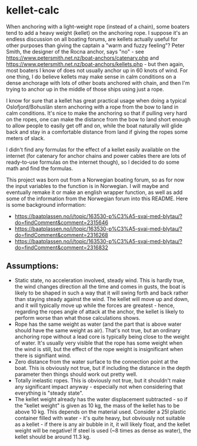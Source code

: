 # kellet-calc

When anchoring with a light-weight rope (instead of a chain), some boaters tend to add a heavy weight (kellet) on the anchoring rope.  I suppose it's an endless discussion on all boating forums, are kellets actually useful for other purposes than giving the captain a "warm and fuzzy feeling"?  Peter Smith, the designer of the Rocna anchor, says "no" - see https://www.petersmith.net.nz/boat-anchors/catenary.php and https://www.petersmith.net.nz/boat-anchors/kellets.php - but then again, most boaters I know of does not usually anchor up in 60 knots of wind.  For one thing, I do believe kellets may make sense in calm conditions on a dense anchorage with lots of other boats anchored with chain, and then I'm trying to anchor up in the middle of those ships using just a rope.

I know for sure that a kellet has great practical usage when doing a typical Oslofjord/Bohuslän stern anchoring with a rope from the bow to land in calm conditions.  It's nice to make the anchoring so that if pulling very hard on the ropes, one can make the distance from the bow to land short enough to allow people to easily get off and on, while the boat naturally will glide back and stay in a comfortable distance from land if giving the ropes some meters of slack.

I didn't find any formulas for the effect of a kellet easily available on the internet (for catenary for anchor chains and power cables there are lots of ready-to-use formulas on the internet though), so I decided to do some math and find the formulas.

This project was born out from a Norwegian boating forum, so as for now the input variables to the function is in Norwegian.  I will maybe and eventually remake it or make an english wrapper function, as well as add some of the information from the Norwegian forum into this README.  Here is some background information:

* https://baatplassen.no/i/topic/163530-p%C3%A5-svai-med-blytau/?do=findComment&comment=2315646
* https://baatplassen.no/i/topic/163530-p%C3%A5-svai-med-blytau/?do=findComment&comment=2316268
* https://baatplassen.no/i/topic/163530-p%C3%A5-svai-med-blytau/?do=findComment&comment=2316832

## Assumptions:

* Static state, no acceleration involved, steady wind.  This is hardly true, the wind changes direction all the time and comes in gusts, the boat is likely to be shaped in such a way that it will swing forth and back rather than staying steady against the wind.  The kellet will move up and down, and it will typically move up while the forces are greatest - hence, regarding the ropes angle of attack at the anchor, the kellet is likely to perform worse than what those calculations shows.
* Rope has the same weight as water (and the part that is above water should have the same weight as air).  That's not true, but an ordinary anchoring rope without a lead core is typically being close to the weight of water.  It's usually very visible that the rope has some weight when the wind is still, but the effect of the rope weight is insignificant when there is signifiant wind.
* Zero distance from the water surface to the connection point at the boat.  This is obviously not true, but if including the distance in the depth parameter then things should work out pretty well.
* Totally inelastic ropes.  This is obviously not true, but it shouldn't make any significant impact anyway - especially not when considering that everything is "steady state".
* The kellet weight already has the water displacement subtracted - so if the "kellet weight" is given as 10 kg, the mass of the kellet has to be above 10 kg.  This depends on the material used.  Consider a 25l plastic container filled with water - it's quite heavy, but obviously not suitable as a kellet - if there is any air bubble in it, it will likely float, and the kellet weight will be negative!  If steel is used (~8 times as dense as water), the kellet should be around 11.3 kg.
